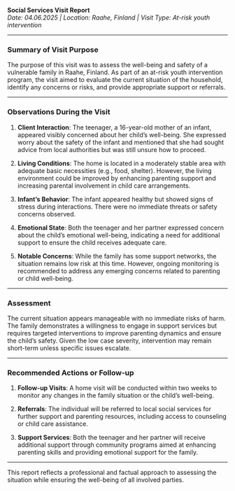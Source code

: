 

**Social Services Visit Report**  
*Date: 04.06.2025 | Location: Raahe, Finland | Visit Type: At-risk youth intervention*

---

### **Summary of Visit Purpose**

The purpose of this visit was to assess the well-being and safety of a vulnerable family in Raahe, Finland. As part of an at-risk youth intervention program, the visit aimed to evaluate the current situation of the household, identify any concerns or risks, and provide appropriate support or referrals.

---

### **Observations During the Visit**

1. **Client Interaction**: The teenager, a 16-year-old mother of an infant, appeared visibly concerned about her child’s well-being. She expressed worry about the safety of the infant and mentioned that she had sought advice from local authorities but was still unsure how to proceed.

2. **Living Conditions**: The home is located in a moderately stable area with adequate basic necessities (e.g., food, shelter). However, the living environment could be improved by enhancing parenting support and increasing parental involvement in child care arrangements.

3. **Infant’s Behavior**: The infant appeared healthy but showed signs of stress during interactions. There were no immediate threats or safety concerns observed.

4. **Emotional State**: Both the teenager and her partner expressed concern about the child’s emotional well-being, indicating a need for additional support to ensure the child receives adequate care.

5. **Notable Concerns**: While the family has some support networks, the situation remains low risk at this time. However, ongoing monitoring is recommended to address any emerging concerns related to parenting or child well-being.

---

### **Assessment**

The current situation appears manageable with no immediate risks of harm. The family demonstrates a willingness to engage in support services but requires targeted interventions to improve parenting dynamics and ensure the child’s safety. Given the low case severity, intervention may remain short-term unless specific issues escalate.

---

### **Recommended Actions or Follow-up**

1. **Follow-up Visits**: A home visit will be conducted within two weeks to monitor any changes in the family situation or the child’s well-being.

2. **Referrals**: The individual will be referred to local social services for further support and parenting resources, including access to counseling or child care assistance.

3. **Support Services**: Both the teenager and her partner will receive additional support through community programs aimed at enhancing parenting skills and providing emotional support for the family.

---

This report reflects a professional and factual approach to assessing the situation while ensuring the well-being of all involved parties.